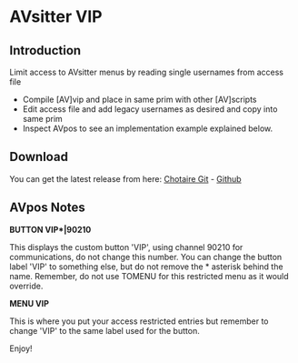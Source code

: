# AVsitter VIP

## Introduction

Limit access to AVsitter menus by reading single usernames from access file

- Compile [AV]vip and place in same prim with other [AV]scripts
- Edit access file and add legacy usernames as desired and copy into same prim
- Inspect AVpos to see an implementation example explained below.

## Download

You can get the latest release from here: [Chotaire Git](https://git.chotaire.net/cannibals/avsitter-vip) - [Github](https://github.com/chotaire/avsitter-vip/releases)

## AVpos Notes

**BUTTON VIP\*|90210**

This displays the custom button 'VIP', using channel 90210 for communications, do not change this number. You can change the button label 'VIP' to something else, but do not remove the * asterisk behind the name. Remember, do not use TOMENU for this restricted menu as it would override.

**MENU VIP** 

This is where you put your access restricted entries but remember to change 'VIP' to the same label used for the button.

Enjoy!
